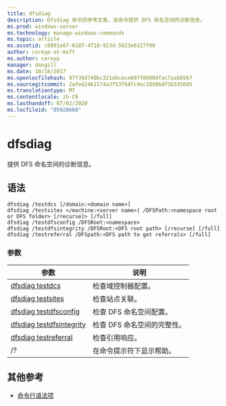 ```yaml
---
title: dfsdiag
description: Dfsdiag 命令的参考文章，该命令提供 DFS 命名空间的诊断信息。
ms.prod: windows-server
ms.technology: manage-windows-commands
ms.topic: article
ms.assetid: c0891e67-0187-4f18-923d-5623e6127f90
author: coreyp-at-msft
ms.author: coreyp
manager: dongill
ms.date: 10/16/2017
ms.openlocfilehash: 97f39d740bc321ebcece69ff0690dfac7aab6567
ms.sourcegitcommit: 2afed2461574a3f53f84fc9ec28d86df3b335685
ms.translationtype: MT
ms.contentlocale: zh-CN
ms.lasthandoff: 07/02/2020
ms.locfileid: "85928668"
---
```

# <a name="dfsdiag"></a>dfsdiag

提供 DFS 命名空间的诊断信息。

## <a name="syntax"></a>语法

```
dfsdiag /testdcs [/domain:<domain name>]
dfsdiag /testsites </machine:<server name>| /DFSPath:<namespace root or DFS folder> [/recurse]> [/full]
dfsdiag /testdfsconfig /DFSRoot:<namespace>
dfsdiag /testdfsintegrity /DFSRoot:<DFS root path> [/recurse] [/full]
dfsdiag /testreferral /DFSpath:<DFS path to get referrals> [/full]
```

### <a name="parameters"></a>参数

| 参数 | 说明 |
| --------- | ----------- |
| [dfsdiag testdcs](dfsdiag-testdcs.md) | 检查域控制器配置。 |
| [dfsdiag testsites](dfsdiag-testsites.md) | 检查站点关联。 |
| [dfsdiag testdfsconfig](dfsdiag-testdfsconfig.md) | 检查 DFS 命名空间配置。 |
| [dfsdiag testdfsintegrity](dfsdiag-testdfsintegrity.md) | 检查 DFS 命名空间的完整性。 |
| [dfsdiag testreferral](dfsdiag-testreferral.md) | 检查引用响应。 |
| /? | 在命令提示符下显示帮助。 |

## <a name="additional-references"></a>其他参考

- [命令行语法项](command-line-syntax-key.md)
